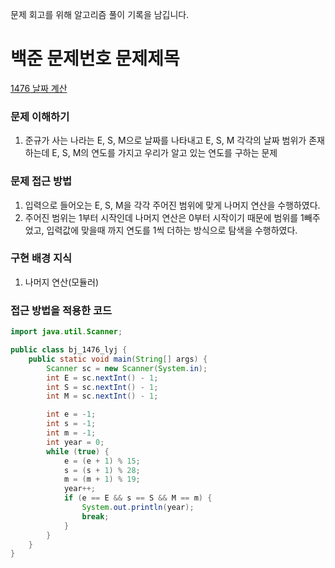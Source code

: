 문제 회고를 위해 알고리즘 풀이 기록을 남깁니다.

# 백준 문제번호 문제제목
[1476 날짜 계산](https://www.acmicpc.net/problem/1476)

### 문제 이해하기
1. 준규가 사는 나라는 E, S, M으로 날짜를 나타내고 E, S, M 각각의 날짜 범위가 존재하는데
E, S, M의 연도를 가지고 우리가 알고 있는 연도를 구하는 문제
 

### 문제 접근 방법
1. 입력으로 들어오는 E, S, M을 각각 주어진 범위에 맞게 나머지 연산을 수행하였다.
2. 주어진 범위는 1부터 시작인데 나머지 연산은 0부터 시작이기 때문에 범위를 1빼주었고, 
입력값에 맞을때 까지 연도를 1씩 더하는 방식으로 탐색을 수행하였다.


### 구현 배경 지식
1. 나머지 연산(모듈러)



### 접근 방법을 적용한 코드
```java
import java.util.Scanner;

public class bj_1476_lyj {
    public static void main(String[] args) {
        Scanner sc = new Scanner(System.in);
        int E = sc.nextInt() - 1;
        int S = sc.nextInt() - 1;
        int M = sc.nextInt() - 1;

        int e = -1;
        int s = -1;
        int m = -1;
        int year = 0;
        while (true) {
            e = (e + 1) % 15;
            s = (s + 1) % 28;
            m = (m + 1) % 19;
            year++;
            if (e == E && s == S && M == m) {
                System.out.println(year);
                break;
            }
        }
    }
}
```

